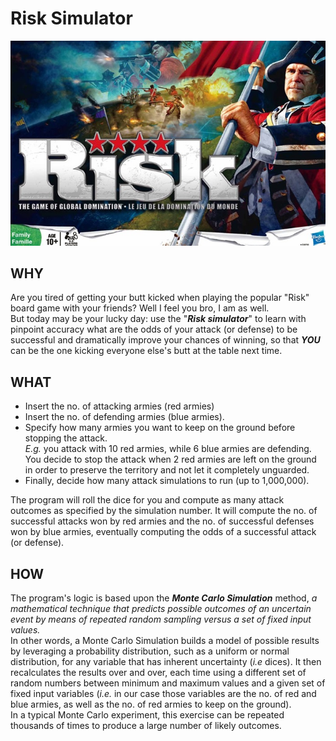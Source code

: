 # Risk Simulator

![Risk README intro](/resources/risk_readme_pic.jpg "Risk Intro")

## WHY
Are you tired of getting your butt kicked when playing the popular "Risk" board game with your friends? Well I feel you bro, I am as well.<br>
But today may be your lucky day: use the "___Risk simulator___" to learn with pinpoint accuracy what are the odds of your attack (or defense) to be successful and dramatically improve your chances of winning, so that ___YOU___ can be the one kicking everyone else's butt at the table next time.

## WHAT
- Insert the no. of attacking armies (red armies)
- Insert the no. of defending armies (blue armies).
- Specify how many armies you want to keep on the ground before stopping the attack.<br>
_E.g._ you attack with 10 red armies, while 6 blue armies are defending. 
You decide to stop the attack when 2 red armies are left on the ground in order to preserve the territory and not let it completely unguarded.<br>
- Finally, decide how many attack simulations to run (up to 1,000,000).

The program will roll the dice for you and compute as many attack outcomes as specified by the simulation number. 
It will compute the no. of successful attacks won by red armies and the no. of successful defenses won by blue armies, 
eventually computing the odds of a successful attack (or defense).

## HOW
The program's logic is based upon the ___Monte Carlo Simulation___ method, _a mathematical technique that predicts possible outcomes of an uncertain event 
by means of repeated random sampling versus a set of fixed input values._<br>
In other words, a Monte Carlo Simulation builds a model of possible results by leveraging a probability distribution, such as a uniform or normal distribution, 
for any variable that has inherent uncertainty (_i.e_ dices). 
It then recalculates the results over and over, each time using a different set of random numbers between minimum and maximum values and a given set of fixed input variables 
(_i.e._ in our case those variables are the no. of red and blue armies, as well as the no. of red armies to keep on the ground).<br>
In a typical Monte Carlo experiment, this exercise can be repeated thousands of times to produce a large number of likely outcomes.

